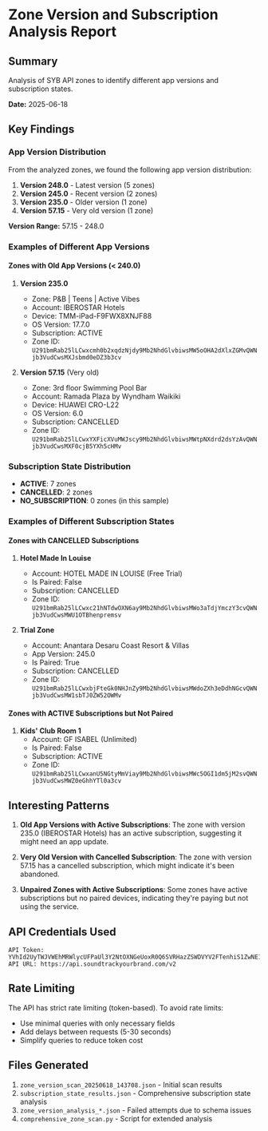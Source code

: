 # Zone Version and Subscription Analysis Report

## Summary

Analysis of SYB API zones to identify different app versions and subscription states.

**Date:** 2025-06-18

## Key Findings

### App Version Distribution

From the analyzed zones, we found the following app version distribution:

1. **Version 248.0** - Latest version (5 zones)
2. **Version 245.0** - Recent version (2 zones)
3. **Version 235.0** - Older version (1 zone)
4. **Version 57.15** - Very old version (1 zone)

**Version Range:** 57.15 - 248.0

### Examples of Different App Versions

#### Zones with Old App Versions (< 240.0)

1. **Version 235.0**
   - Zone: P&B | Teens | Active Vibes
   - Account: IBEROSTAR Hotels
   - Device: TMM-iPad-F9FWX8XNJF88
   - OS Version: 17.7.0
   - Subscription: ACTIVE
   - Zone ID: `U291bmRab25lLCwxcmh0b2xqdzNjdy9Mb2NhdGlvbiwsMW5oOHA2dXlxZGMvQWNjb3VudCwsMXJsbmd0eDZ3b3cv`

2. **Version 57.15** (Very old)
   - Zone: 3rd floor Swimming Pool Bar
   - Account: Ramada Plaza by Wyndham Waikiki
   - Device: HUAWEI CRO-L22
   - OS Version: 6.0
   - Subscription: CANCELLED
   - Zone ID: `U291bmRab25lLCwxYXFicXVuMWJscy9Mb2NhdGlvbiwsMWtpNXdrd2dsYzAvQWNjb3VudCwsMXF0cjB5YXh5cHMv`

### Subscription State Distribution

- **ACTIVE**: 7 zones
- **CANCELLED**: 2 zones
- **NO_SUBSCRIPTION**: 0 zones (in this sample)

### Examples of Different Subscription States

#### Zones with CANCELLED Subscriptions

1. **Hotel Made In Louise**
   - Account: HOTEL MADE IN LOUISE (Free Trial)
   - Is Paired: False
   - Subscription: CANCELLED
   - Zone ID: `U291bmRab25lLCwxc21hNTdwOXN6ay9Mb2NhdGlvbiwsMWo3aTdjYmczY3cvQWNjb3VudCwsMWU1OTBhenpremsv`

2. **Trial Zone**
   - Account: Anantara Desaru Coast Resort & Villas
   - App Version: 245.0
   - Is Paired: True
   - Subscription: CANCELLED
   - Zone ID: `U291bmRab25lLCwxbjFteGk0NHJnZy9Mb2NhdGlvbiwsMWdoZXh3eDdhNGcvQWNjb3VudCwsMW1sbTJ0ZW52OWMv`

#### Zones with ACTIVE Subscriptions but Not Paired

1. **Kids' Club Room 1**
   - Account: GF ISABEL (Unlimited)
   - Is Paired: False
   - Subscription: ACTIVE
   - Zone ID: `U291bmRab25lLCwxanU5NGtyMmViay9Mb2NhdGlvbiwsMWc5OGI1dm5jM2svQWNjb3VudCwsMWZ0eGhhYTl0a3cv`

## Interesting Patterns

1. **Old App Versions with Active Subscriptions**: The zone with version 235.0 (IBEROSTAR Hotels) has an active subscription, suggesting it might need an app update.

2. **Very Old Version with Cancelled Subscription**: The zone with version 57.15 has a cancelled subscription, which might indicate it's been abandoned.

3. **Unpaired Zones with Active Subscriptions**: Some zones have active subscriptions but no paired devices, indicating they're paying but not using the service.

## API Credentials Used

```
API Token: YVhId2UyTWJVWEhMRWlycUFPaUl3Y2NtOXNGeUoxR0Q6SVRHazZSWDVYV2FTenhiS1ZwNE1sSmhHUUJEVVRDdDZGU0FwVjZqMXNEQU1EMjRBT2pub2hmZ3NQODRRNndQWg==
API URL: https://api.soundtrackyourbrand.com/v2
```

## Rate Limiting

The API has strict rate limiting (token-based). To avoid rate limits:
- Use minimal queries with only necessary fields
- Add delays between requests (5-30 seconds)
- Simplify queries to reduce token cost

## Files Generated

1. `zone_version_scan_20250618_143708.json` - Initial scan results
2. `subscription_state_results.json` - Comprehensive subscription state analysis
3. `zone_version_analysis_*.json` - Failed attempts due to schema issues
4. `comprehensive_zone_scan.py` - Script for extended analysis